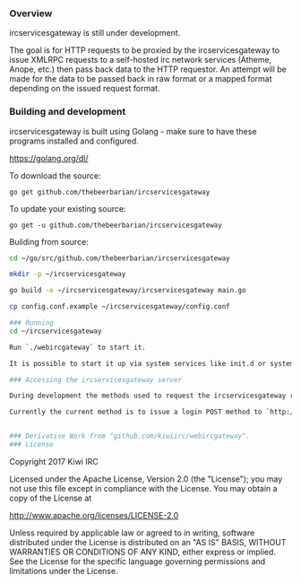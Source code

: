 
### Overview
ircservicesgateway is still under development.

The goal is for HTTP requests to be proxied by the ircservicesgateway to issue XMLRPC requests to a self-hosted irc network services (Atheme, Anope, etc.) then pass back data to the HTTP requestor.  An attempt will be made for the data to be passed back in raw format or a mapped format depending on the issued request format.

### Building and development
ircservicesgateway is built using Golang - make sure to have these programs installed and configured.

https://golang.org/dl/

To download the source:

`go get github.com/thebeerbarian/ircservicesgateway`

To update your existing source:

`go get -u github.com/thebeerbarian/ircservicesgateway`

Building from source:

~~~bash
cd ~/go/src/github.com/thebeerbarian/ircservicesgateway

mkdir -p ~/ircservicesgateway

go build -o ~/ircservicesgateway/ircservicesgateway main.go

cp config.conf.example ~/ircservicesgateway/config.conf

### Running
cd ~/ircservicesgateway

Run `./webircgateway` to start it.

It is possible to start it up via system services like init.d or systemd but will not be included yet until further development has been completed.

### Accessing the ircservicesgateway server

During development the methods used to request the ircservicesgateway request may be in flux until fully determined with the help of other contributors.

Currently the current method is to issue a login POST method to `http://host/webirc/ircservices/` with form inputs of type text for `nick` and type password for `password`.  If successful, the network services will return an `authcookie string`, `account string`, and `ipaddr string` that the ircservicesgateway will issue an encrypted cookie to the end user.  After the end user has a valid cookie, the next POST method with a network services command will be processes as the authorized user for the login.  The post method is still under development, but may be as easy as just using a form input of type text of `nickserv info nick` for example.


### Derivative Work from "github.com/kiwiirc/webircgateway".
### License
~~~
   Copyright 2017 Kiwi IRC

   Licensed under the Apache License, Version 2.0 (the "License");
   you may not use this file except in compliance with the License.
   You may obtain a copy of the License at

   http://www.apache.org/licenses/LICENSE-2.0

   Unless required by applicable law or agreed to in writing, software
   distributed under the License is distributed on an "AS IS" BASIS,
   WITHOUT WARRANTIES OR CONDITIONS OF ANY KIND, either express or implied.
   See the License for the specific language governing permissions and
   limitations under the License.
~~~
